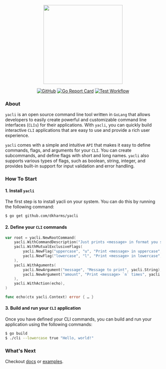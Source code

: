 <p align="center">
  <img width="256" height="256" src="https://user-images.githubusercontent.com/29202384/230708826-fbd86910-6611-40bb-b567-b5d71dc98ad4.jpeg">
</p>

<div align="center">

  <a href="">![GitHub](https://img.shields.io/github/license/dkharms/yacli)</a>
  <a href="">![Go Report Card](https://goreportcard.com/badge/github.com/dkharms/yacli)</a>
  <a href="">![Test Workflow](https://github.com/dkharms/yacli/actions/workflows/test.yml/badge.svg)</a>

</div>

### About

`yacli` is an open source command line tool written in `GoLang` that allows developers to easily create powerful and customizable command line interfaces (`CLIs`) for their applications.
With `yacli`, you can quickly build interactive `CLI` applications that are easy to use and provide a rich user experience.

`yacli` comes with a simple and intuitive `API` that makes it easy to define commands, flags, and arguments for your `CLI`.
You can create subcommands, and define flags with short and long names.
`yacli` also supports various types of flags, such as boolean, string, integer, and provides built-in support for input validation and error handling.


### How To Start


#### 1. Install `yacli`

The first step is to install yacli on your system. You can do this by running the following command:
```bash
$ go get github.com/dkharms/yacli
```

#### 2. Define your `CLI` commands

```go
var root = yacli.NewRootCommand(
	yacli.WithCommandDescription("Just prints <message> in format you specified"),
	yacli.WithMutualExclusiveFlags(
		yacli.NewFlag("uppercase", "u", "Print <message> in uppercase", yacli.Bool),
		yacli.NewFlag("lowercase", "l", "Print <message> in lowercase", yacli.Bool),
	),
	yacli.WithAguments(
		yacli.NewArgument("message", "Message to print", yacli.String),
		yacli.NewArgument("amount", "Print <message> `n` times", yacli.Integer),
	),
	yacli.WithAction(echo),
)

func echo(ctx yacli.Context) error { … }
```

#### 3. Build and run your `CLI` application

Once you have defined your CLI commands, you can build and run your application using the following commands:

```bash
$ go build
$ ./cli --lowercase true "Hello, world!"
```

### What's Next

Checkout [docs](https://pkg.go.dev/github.com/dkharms/yacli) or [examples](https://github.com/dkharms/yacli/examples).
